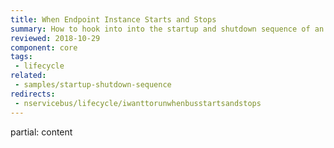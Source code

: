 ```yaml
---
title: When Endpoint Instance Starts and Stops
summary: How to hook into into the startup and shutdown sequence of an endpoint instance.
reviewed: 2018-10-29
component: core
tags:
 - lifecycle
related:
 - samples/startup-shutdown-sequence
redirects:
 - nservicebus/lifecycle/iwanttorunwhenbusstartsandstops
---
```


partial: content
